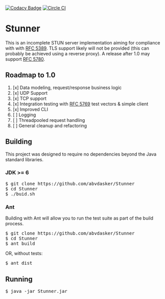 [![Codacy Badge](https://api.codacy.com/project/badge/grade/4e851a87f23945f8b1b697367f06b619)](https://www.codacy.com/app/hal-c-rogers/Stunner)
[![Circle CI](https://circleci.com/gh/abvdasker/Stunner.svg?style=shield)](https://circleci.com/gh/abvdasker/Stunner)

Stunner
===
This is an incomplete STUN server implementation aiming for compliance with with [RFC 5389](https://tools.ietf.org/html/rfc5389). TLS support likely will not be provided (this can probably be achieved using a reverse proxy). A release after 1.0 may support [RFC 5780](https://tools.ietf.org/html/rfc5780).

Roadmap to 1.0
---
1. [x] Data modeling, request/response business logic
2. [x] UDP Support
3. [x] TCP support
4. [x] Integration testing with [RFC 5769](https://tools.ietf.org/html/rfc5769) test vectors & simple client
5. [x] Improved CLI
6. [ ] Logging
7. [ ] Threadpooled request handling
8. [ ] General cleanup and refactoring

Building
---
This project was designed to require no dependencies beyond the Java standard libraries.

<h3>JDK >= 6</h3>
<pre>
$ git clone https://github.com/abvdasker/Stunner
$ cd Stunner
$ ./buid.sh
</pre>
<h3>Ant</h3>
Building with Ant will allow you to run the test suite as part of the build process.
<pre>
$ git clone https://github.com/abvdasker/Stunner
$ cd Stunner
$ ant build
</pre>
OR, without tests:
<pre>
$ ant dist
</pre>

Running
---
<pre>$ java -jar Stunner.jar</pre>
